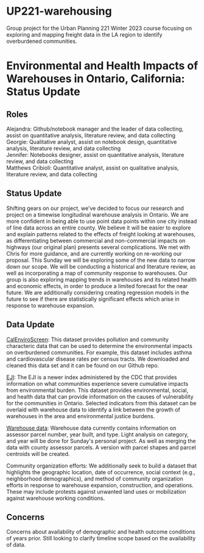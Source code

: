 # UP221-warehousing
Group project for the Urban Planning 221 Winter 2023 course focusing on exploring and mapping freight data in the LA region to identify overburdened communities.

#  Environmental and Health Impacts of Warehouses in Ontario, California: Status Update

## Roles
Alejandra: Github/notebook manager and the leader of data collecting, assist on quantitative analysis, literature review, and data collecting   
Georgie: Qualitative analyst, assist on notebook design, quantitative analysis, literature review, and data collecting  
Jennifer: Notebooks designer, assist on quantitative analysis, literature review, and data collecting  
Matthews Cribioli: Quantitative analyst, assist on qualitative analysis, literature review, and data collecting 

## Status Update
Shifting gears on our project, we’ve decided to focus our research and project on a timewise longitudinal warehouse analysis in Ontario. We are more confident in being able to use point data points within one city instead of line data across an entire county. We believe it will be easier to explore and explain patterns related to the effects of freight looking at warehouses, as differentiating between commercial and non-commercial impacts on highways (our original plan) presents several complications. We met with Chris for more guidance, and are currently working on re-working our proposal. This Sunday we will be exploring some of the new data to narrow down our scope. We will be conducting a historical and literature review, as well as incorporating a map of community response to warehouses. Our group is also exploring mapping trends in warehouses and its related health and economic effects, in order to produce a limited forecast for the near future. We are additionally considering creating regression models in the future to see if there are statistically significant effects which arise in response to warehouse expansion.

## Data Update
[CalEnviroScreen](https://oehha.ca.gov/calenviroscreen/maps-data): This dataset provides pollution and community characteric data that can be used to determine the environmental impacts on overburdened communities. For example, this dataset includes asthma and cardiovascular disease rates per census tracts. We downloaded and cleaned this data set and it can be found on our Github repo. 

[EJI](https://onemap.cdc.gov/portal/apps/sites/#/eji-explorer): The EJI is a newer index administered by the CDC that provides information on what communities experience severe cumulative impacts from environmental burden. This dataset provides environmental, social, and health data that can provide information on the causes of vulnerability for the communities in Ontario. Selected indicators from this dataset can be overlaid with warehouse data to identify a link between the growth of warehouses in the area and environmental justice burdens. 

[Warehouse data](https://radicalresearch.shinyapps.io/WarehouseCITY/): Warehouse data currently contains information on assessor parcel number, year built, and type. Light analysis on category, and year will be done for Sunday's personal project. As well as merging the data with county assessor parcels. A version with parcel shapes and parcel centroids will be created.

Community organization efforts: We additionally seek to build a dataset that highlights the geographic location, date of occurrence, social context (e.g., neighborhood demographics), and method of community organization efforts in response to warehouse expansion, construction, and operations. These may include protests against unwanted land uses or mobilization against warehouse working conditions.

## Concerns
Concerns about availability of demographic and health outcome conditions of years prior. Still looking to clarify timeline scope based on the availability of data.
